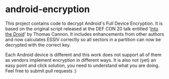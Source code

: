 android-encryption
==================

This project contains code to decrypt Android's Full Device Encryption. It is based on the original script released at the DEF CON 20 talk entitled '[Into the Droid](https://viaforensics.com/mobile-security/droid-gaining-access-android-user-data.html)' by Thomas Cannon. It includes enhancements from other authors and now calculates ESSIV correctly so all sectors in a partition can now be decrypted with the correct key.

Each Android device is different and this work does not support all of them as vendors implement encryption in different ways. It is also not (yet) an easy point and click solution, you need to understand what you are doing. Feel free to submit pull requests :)
